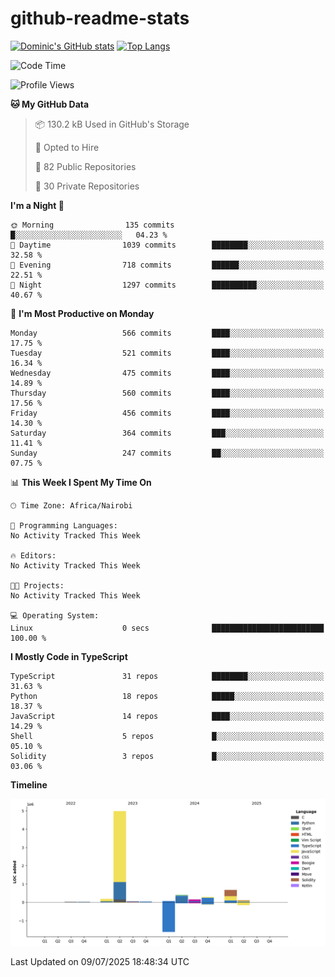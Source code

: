 # github-readme-stats
[![Dominic's GitHub stats](https://github-readme-stats.vercel.app/api?username=Domengo&show_icons=true)](https://github.com/anuraghazra/github-readme-stats)
[![Top Langs](https://github-readme-stats.vercel.app/api/top-langs/?username=Domengo&show_icons=true)](https://github.com/Domengo/github-readme-stats)

<!--START_SECTION:waka-->
![Code Time](http://img.shields.io/badge/Code%20Time-1%2C117%20hrs%2051%20mins-blue)

![Profile Views](http://img.shields.io/badge/Profile%20Views-0-blue)

**🐱 My GitHub Data** 

> 📦 130.2 kB Used in GitHub's Storage 
 > 
> 💼 Opted to Hire
 > 
> 📜 82 Public Repositories 
 > 
> 🔑 30 Private Repositories 
 > 
**I'm a Night 🦉** 

```text
🌞 Morning                135 commits         █░░░░░░░░░░░░░░░░░░░░░░░░   04.23 % 
🌆 Daytime                1039 commits        ████████░░░░░░░░░░░░░░░░░   32.58 % 
🌃 Evening                718 commits         ██████░░░░░░░░░░░░░░░░░░░   22.51 % 
🌙 Night                  1297 commits        ██████████░░░░░░░░░░░░░░░   40.67 % 
```
📅 **I'm Most Productive on Monday** 

```text
Monday                   566 commits         ████░░░░░░░░░░░░░░░░░░░░░   17.75 % 
Tuesday                  521 commits         ████░░░░░░░░░░░░░░░░░░░░░   16.34 % 
Wednesday                475 commits         ████░░░░░░░░░░░░░░░░░░░░░   14.89 % 
Thursday                 560 commits         ████░░░░░░░░░░░░░░░░░░░░░   17.56 % 
Friday                   456 commits         ████░░░░░░░░░░░░░░░░░░░░░   14.30 % 
Saturday                 364 commits         ███░░░░░░░░░░░░░░░░░░░░░░   11.41 % 
Sunday                   247 commits         ██░░░░░░░░░░░░░░░░░░░░░░░   07.75 % 
```


📊 **This Week I Spent My Time On** 

```text
🕑︎ Time Zone: Africa/Nairobi

💬 Programming Languages: 
No Activity Tracked This Week

🔥 Editors: 
No Activity Tracked This Week

🐱‍💻 Projects: 
No Activity Tracked This Week

💻 Operating System: 
Linux                    0 secs              █████████████████████████   100.00 % 
```

**I Mostly Code in TypeScript** 

```text
TypeScript               31 repos            ████████░░░░░░░░░░░░░░░░░   31.63 % 
Python                   18 repos            █████░░░░░░░░░░░░░░░░░░░░   18.37 % 
JavaScript               14 repos            ████░░░░░░░░░░░░░░░░░░░░░   14.29 % 
Shell                    5 repos             █░░░░░░░░░░░░░░░░░░░░░░░░   05.10 % 
Solidity                 3 repos             █░░░░░░░░░░░░░░░░░░░░░░░░   03.06 % 
```



**Timeline**

![Lines of Code chart](https://raw.githubusercontent.com/Domengo/Domengo/main/assets/bar_graph.png)


 Last Updated on 09/07/2025 18:48:34 UTC
<!--END_SECTION:waka-->


